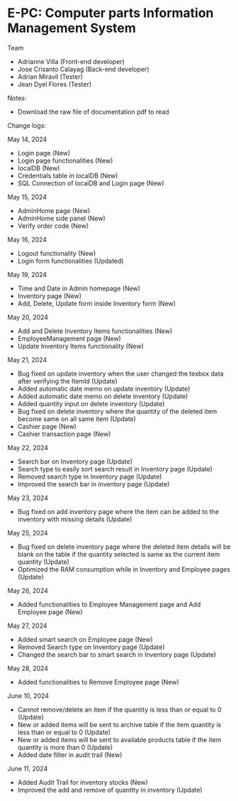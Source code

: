 # E-PC: Computer parts Information Management System

Team
- Adrianne Villa (Front-end developer)
- Jose Crisanto Calayag (Back-end developer)
- Adrian Miravil (Tester)
- Jean Dyel Flores (Tester)

Notes:
- Download the raw file of documentation pdf to read
  
Change logs:

May 14, 2024
- Login page (New)
- Login page functionalities (New)
- localDB (New)
- Credentials table in localDB (New)
- SQL Connection of localDB and Login page (New)

May 15, 2024
- AdminHome page (New)
- AdminHome side panel (New)
- Verify order code (New)

May 16, 2024
- Logout functionality (New)
- Login form functionalities (Updated)

May 19, 2024
- Time and Date in Admin homepage (New)
- Inventory page (New)
- Add, Delete, Update form inside Inventory form (New)

May 20, 2024
- Add and Delete Inventory Items functionalities (New)
- EmployeeManagement page (New)
- Update Inventory Items functionality (New)

May 21, 2024
- Bug fixed on update inventory when the user changed the texbox data after verifying the ItemId (Update)
- Added automatic date memo on update inventory (Update)
- Added automatic date memo on delete inventory (Update)
- Added quantity input on delete inventory (Update)
- Bug fixed on delete inventory where the quantity of the deleted item become same on all same item (Update)
- Cashier page (New)
- Cashier transaction page (New)

May 22, 2024
- Search bar on Inventory page (Update)
- Search type to easily sort search result in Inventory page (Update)
- Removed search type in Inventory page (Update)
- Improved the search bar in inventory page (Update)

May 23, 2024
- Bug fixed on add inventory page where the item can be added to the inventory with missing details (Update)

May 25, 2024
- Bug fixed on delete inventory page where the deleted item details will be blank on the table if the quantity selected is same as the current item quantity (Update)
- Optimized the RAM consumption while in Inventory and Employee pages (Update)

May 26, 2024
- Added functionalities to Employee Management page and Add Employee page (New)

May 27, 2024
- Added smart search on Employee page (New)
- Removed Search type on Inventory page (Update)
- Changed the search bar to smart search in Inventory page (Update)

May 28, 2024
- Added functionalities to Remove Employee page (New)

June 10, 2024
- Cannot remove/delete an item if the quantity is less than or equal to 0 (Update)
- New or added items will be sent to archive table if the item quantity is less than or equal to 0 (Update)
- New or added items will be sent to available products table if the item quantity is more than 0 (Update)
- Added date filter in audit trail (New)

June 11, 2024
- Added Audit Trail for inventory stocks (New)
- Improved the add and remove of quantity in inventory (Update)
